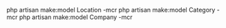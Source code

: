 php artisan make:model Location -mcr
php artisan make:model Category -mcr
php artisan make:model Company -mcr
